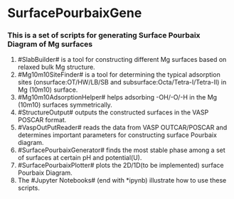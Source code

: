 # SurfacePourbaixGene
### This is a set of scripts for generating Surface Pourbaix Diagram of Mg surfaces

1. #SlabBuilder# is a tool for constructing different Mg surfaces based on relaxed bulk Mg structure.
2. #Mg10m10SiteFinder# is a tool for determining the typical adsorption sites (onsurface:OT/HW/LB/SB and subsurface:Octa/Tetra-I/Tetra-II) in Mg (10m10) surface.
3. #Mg10m10AdsorptionHelper# helps adsorbing -OH/-O/-H in the Mg (10m10) surfaces symmetrically.
4. #StructureOutput# outputs the constructed surfaces in the VASP POSCAR format.
5. #VaspOutPutReader# reads the data from VASP OUTCAR/POSCAR and determines important parameters for constructing surface Pourbaix diagram.
6. #SurfacePourbaixGenerator# finds the most stable phase among a set of surfaces at certain pH and potential(U).
7. #SurfacePourbaixPlotter# plots the 2D/1D(to be implemented) surface Pourbaix Diagram.
8. The #Jupyter Notebooks# (end with *ipynb) illustrate how to use these scripts. 
